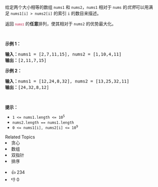<p>给定两个大小相等的数组&nbsp;<code>nums1</code>&nbsp;和&nbsp;<code>nums2</code>，<code>nums1</code>&nbsp;相对于 <code>nums</code>&nbsp;的<em>优势</em>可以用满足&nbsp;<code>nums1[i] &gt; nums2[i]</code>&nbsp;的索引 <code>i</code>&nbsp;的数目来描述。</p>

<p>返回 <font color="#c7254e" face="Menlo, Monaco, Consolas, Courier New, monospace" size="1"><span style="background-color: rgb(249, 242, 244);">nums1</span></font>&nbsp;的<strong>任意</strong>排列，使其相对于 <code>nums2</code>&nbsp;的优势最大化。</p>

<p>&nbsp;</p>

<p><strong>示例 1：</strong></p>

<pre>
<strong>输入：</strong>nums1 = [2,7,11,15], nums2 = [1,10,4,11]
<strong>输出：</strong>[2,11,7,15]
</pre>

<p><strong>示例 2：</strong></p>

<pre>
<strong>输入：</strong>nums1 = [12,24,8,32], nums2 = [13,25,32,11]
<strong>输出：</strong>[24,32,8,12]
</pre>

<p>&nbsp;</p>

<p><strong>提示：</strong></p>

<ul> 
 <li><code>1 &lt;= nums1.length &lt;= 10<sup>5</sup></code></li> 
 <li><code>nums2.length == nums1.length</code></li> 
 <li><code>0 &lt;= nums1[i], nums2[i] &lt;= 10<sup>9</sup></code></li> 
</ul>

<div><div>Related Topics</div><div><li>贪心</li><li>数组</li><li>双指针</li><li>排序</li></div></div><br><div><li>👍 234</li><li>👎 0</li></div>